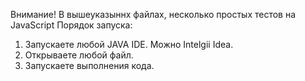Внимание!
В вышеуказыннх файлах, несколько простых тестов на JavaScript
Порядок запуска:
1) Запускаете любой JAVA IDE. Можно Intelgii Idea.
2) Открываете любой файл. 
3) Запускаете выполнения кода.